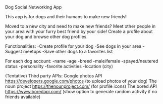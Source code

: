 Dog Social Networking App

This app is for dogs and their humans to make new friends! 

Moved to a new city and need to make new friends? Meet other people in your area with your furry best friend by your side! Create a profile about your dog and browse other dog profiles.

Functionalities:
-Create profile for your dog 
-See dogs in your area 
-Suggest meetups 
-Save other dogs to a favorites list 

For each dog account:
-name
-age
-breed
-male/female
-spayed/neutered status 
-personality 
-favorite activities 
-location (city) 

(Tentative) Third party APIs: 
Google photos API https://developers.google.com/photos (to upload photos of your dog) 
The noun project https://thenounproject.com/ (for profile icons)
The bored API https://www.boredapi.com/ (show option to generate random activity if no friends available) 

